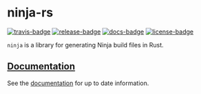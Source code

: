 # ninja-rs

[![travis-badge][]][travis] [![release-badge][]][cargo] [![docs-badge][]][docs] [![license-badge][]][license]

`ninja` is a library for generating Ninja build files in Rust.

## [Documentation][docs]

See the [documentation][docs] for up to date information.

[travis-badge]: https://img.shields.io/travis/arcnmx/ninja-rs/master.svg?style=flat-square
[travis]: https://travis-ci.org/arcnmx/ninja-rs
[release-badge]: https://img.shields.io/crates/v/ninja.svg?style=flat-square
[cargo]: https://crates.io/crates/ninja
[docs-badge]: https://img.shields.io/badge/API-docs-blue.svg?style=flat-square
[docs]: http://arcnmx.github.io/ninja-rs/ninja/
[license-badge]: https://img.shields.io/badge/license-MIT-ff69b4.svg?style=flat-square
[license]: https://github.com/arcnmx/ninja-rs/blob/master/COPYING
